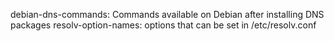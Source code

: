 debian-dns-commands: Commands available on Debian after installing DNS packages
resolv-option-names: options that can be set in /etc/resolv.conf
